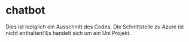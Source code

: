 # chatbot
Dies ist lediglich ein Ausschnitt des Codes. 
Die Schnittstelle zu Azure ist nicht enthalten! Es handelt sich um ein Uni Projekt. 
